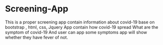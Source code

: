 # Screening-App
This is a proper screening app contain information about covid-19 base on bootstrap , html, css, Jquery 
App contain how covid-19 spread 
What are the symptom of covid-19
And user can app some symptoms app will show whether they have fever of not.

